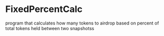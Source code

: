 # FixedPercentCalc
program that calculates how many tokens to airdrop based on percent of total tokens held between two snapshotss
